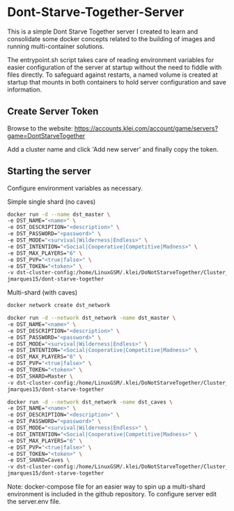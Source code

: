 # Dont-Starve-Together-Server
This is a simple Dont Starve Together server I created to learn and consolidate some docker concepts related to the building of images and running multi-container solutions. 

The entrypoint.sh script takes care of reading environment variables for easier configuration of the server at startup without the need to fiddle with files directly. To safeguard against restarts, a named volume is created at startup that mounts in both containers to hold server configuration and save information.

## Create Server Token
Browse to the website: https://accounts.klei.com/account/game/servers?game=DontStarveTogether

Add a cluster name and click 'Add new server' and finally copy the token.

## Starting the server
Configure environment variables as necessary.

Simple single shard (no caves)
```bash
docker run -d --name dst_master \
-e DST_NAME="<name>" \
-e DST_DESCRIPTION="<description>" \
-e DST_PASSWORD="<password>" \
-e DST_MODE="<survival|Wilderness|Endless>" \
-e DST_INTENTION="<Social|Cooperative|Competitive|Madness>" \
-e DST_MAX_PLAYERS="6" \
-e DST_PVP="<true|false>" \
-e DST_TOKEN="<token>" \
-v dst-cluster-config:/home/LinuxGSM/.klei/DoNotStarveTogether/Cluster_1/ \
jmarques15/dont-starve-together
```

Multi-shard (with caves)
```bash
docker network create dst_network

docker run -d --network dst_network -name dst_master \
-e DST_NAME="<name>" \
-e DST_DESCRIPTION="<description>" \
-e DST_PASSWORD="<password>" \
-e DST_MODE="<survival|Wilderness|Endless>" \
-e DST_INTENTION="<Social|Cooperative|Competitive|Madness>" \
-e DST_MAX_PLAYERS="6" \
-e DST_PVP="<true|false>" \
-e DST_TOKEN="<token>" \
-e DST_SHARD=Master \
-v dst-cluster-config:/home/LinuxGSM/.klei/DoNotStarveTogether/Cluster_1/ \
jmarques15/dont-starve-together

docker run -d --network dst_network -name dst_caves \
-e DST_NAME="<name>" \
-e DST_DESCRIPTION="<description>" \
-e DST_PASSWORD="<password>" \
-e DST_MODE="<survival|Wilderness|Endless>" \
-e DST_INTENTION="<Social|Cooperative|Competitive|Madness>" \
-e DST_MAX_PLAYERS="6" \
-e DST_PVP="<true|false>" \
-e DST_TOKEN="<token>" \
-e DST_SHARD=Caves \
-v dst-cluster-config:/home/LinuxGSM/.klei/DoNotStarveTogether/Cluster_1/ \
jmarques15/dont-starve-together
```

Note: docker-compose file for an easier way to spin up a multi-shard environment is included in the github repository. To configure server edit the server.env file.
